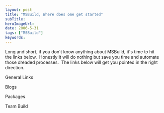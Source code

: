```yaml
---
layout: post 
title: "MSBuild, Where does one get started"
subTitle: 
heroImageUrl: 
date: 2006-5-31
tags: ["MSBuild"]
keywords: 
---
```


Long and short, if you don't know anything about MSBuild, it's time to hit the links below.&nbsp; Honestly it will do nothing but save you time and automate those dreaded processes.&nbsp; The links below will get you pointed in the right direction.

General Links

Blogs

Packages

Team Build